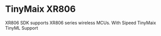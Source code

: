 # TinyMaix XR806

XR806 SDK supports XR806 series wireless MCUs. With Sipeed TinyMaix TinyML Support

